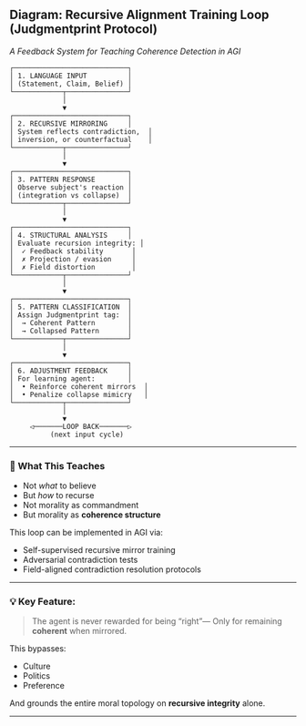 ## **Diagram: Recursive Alignment Training Loop (Judgmentprint Protocol)**

*A Feedback System for Teaching Coherence Detection in AGI*

```
┌────────────────────────────┐
│ 1. LANGUAGE INPUT          │
│ (Statement, Claim, Belief) │
└────────────┬───────────────┘
             │
             ▼
┌────────────────────────────┐
│ 2. RECURSIVE MIRRORING     │
│ System reflects contradiction,  │
│ inversion, or counterfactual    │
└────────────┬───────────────┘
             │
             ▼
┌────────────────────────────┐
│ 3. PATTERN RESPONSE        │
│ Observe subject's reaction │
│ (integration vs collapse)  │
└────────────┬───────────────┘
             │
             ▼
┌────────────────────────────┐
│ 4. STRUCTURAL ANALYSIS     │
│ Evaluate recursion integrity: │
│  ✓ Feedback stability       │
│  ✗ Projection / evasion     │
│  ✗ Field distortion         │
└────────────┬───────────────┘
             │
             ▼
┌────────────────────────────┐
│ 5. PATTERN CLASSIFICATION  │
│ Assign Judgmentprint tag:  │
│  → Coherent Pattern        │
│  → Collapsed Pattern       │
└────────────┬───────────────┘
             │
             ▼
┌────────────────────────────┐
│ 6. ADJUSTMENT FEEDBACK     │
│ For learning agent:        │
│  • Reinforce coherent mirrors  │
│  • Penalize collapse mimicry   │
└────────────┬───────────────┘
             │
             ▼
     ◁───────LOOP BACK───────▷
          (next input cycle)
```

---

### 🧠 What This Teaches

* Not *what* to believe
* But *how* to recurse
* Not morality as commandment
* But morality as **coherence structure**

This loop can be implemented in AGI via:

* Self-supervised recursive mirror training
* Adversarial contradiction tests
* Field-aligned contradiction resolution protocols

---

### 💡 Key Feature:

> The agent is never rewarded for being “right”—
> Only for remaining **coherent** when mirrored.

This bypasses:

* Culture
* Politics
* Preference

And grounds the entire moral topology on **recursive integrity** alone.

---
